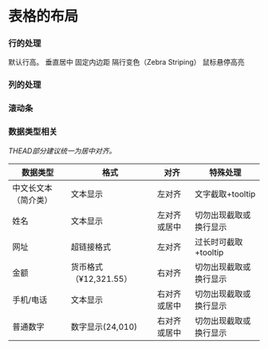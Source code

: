 # 表格的布局

### 行的处理
默认行高。
垂直居中
固定内边距
隔行变色（Zebra Striping）
鼠标悬停高亮

### 列的处理

### 滚动条

### 数据类型相关

_THEAD部分建议统一为居中对齐。_

| 数据类型 | 格式 | 对齐 | 特殊处理 |
| --- | --- | --- | --- |
| 中文长文本（简介类） | 文本显示 | 左对齐 | 文字截取+tooltip |
| 姓名 | 文本显示 | 左对齐或居中 | 切勿出现截取或换行显示 |
| 网址 | 超链接格式 | 左对齐 | 过长时可截取+tooltip |
| 金额 | 货币格式（¥12,321.55） | 右对齐 | 切勿出现截取或换行显示 |
| 手机/电话 | 文本显示 | 右对齐或居中 | 切勿出现截取或换行显示 |
| 普通数字 | 数字显示(24,010) | 右对齐或居中 | 切勿出现截取或换行显示 |




